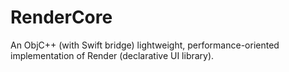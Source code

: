 # RenderCore
An ObjC++ (with Swift bridge) lightweight, performance-oriented implementation of Render (declarative UI library).  

